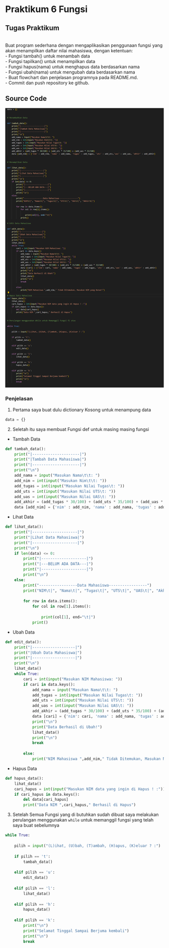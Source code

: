 # Praktikum 6 Fungsi
## Tugas Praktikum
<br/>
Buat program sederhana dengan mengaplikasikan penggunaan fungsi
yang akan menampilkan daftar nilai mahasiswa, dengan ketentuan:<br/>
- Fungsi tambah() untuk menambah data<br/>
- Fungsi tapilkan() untuk menampilkan data<br/>
- Fungsi hapus(nama) untuk menghapus data berdasarkan nama<br/>
- Fungsi ubah(nama) untuk mengubah data berdasarkan nama<br/>
- Buat flowchart dan penjelasan programnya pada README.md.<br/>
- Commit dan push repository ke github.

## Source Code 
![Gambar Code](Screnshoot/sscode.png)<br/>

### Penjelasan 

1. Pertama saya buat dulu dictionary Kosong untuk menampung data <br/>
```python
data = {}
```
2. Seletah itu saya membuat Fungsi def untuk masing masing fungsi<br/>

- Tambah Data
```python
def tambah_data():
    print("|---------------------|")
    print("|Tambah Data Mahasiswa|")
    print("|---------------------|")
    print("\n")
    add_nama = input("Masukan Nama\t\t: ")
    add_nim = int(input("Masukan Nim\t\t: "))
    add_tugas = int(input("Masukan Nilai Tugas\t: "))
    add_uts = int(input("Masukan Nilai UTS\t: "))
    add_uas = int(input("Masukan Nilai UAS\t: "))
    add_akhir = (add_tugas * 30/100) + (add_uts * 35/100) + (add_uas * 35/100)
    data [add_nim] = {'nim' : add_nim, 'nama' : add_nama, 'tugas' : add_tugas, 'uts' : add_uts,'uas' : add_uas, 'akhir' : add_akhir}
```
- Lihat Data
```python
def lihat_data():
    print("|--------------------|")
    print("|Lihat Data Mahasiswa|")
    print("|--------------------|")
    print("\n")
    if len(data) <= 0:
        print("|--------------------|")
        print("|---BELUM ADA DATA---|")
        print("|--------------------|")
        print("\n")
    else:
        print("-----------------Data Mahasiswa-----------------")
        print("NIM\t|", "Nama\t|", "Tugas\t|", "UTS\t|", "UAS\t|", "Akhir\t|")
        
        for row in data.items():
            for col in row[1].items():
                
                print(col[1], end="\t|")
            print()
```
- Ubah Data
```python
def edit_data():
    print("|-------------------|")
    print("|Ubah Data Mahasiswa|")
    print("|-------------------|")
    print("\n")
    lihat_data()
    while True:
        cari = int(input("Masukan NIM Mahasiswa: "))
        if cari in data.keys():
            add_nama = input("Masukan Nama\t\t: ")
            add_tugas = int(input("Masukan Nilai Tugas\t: "))
            add_uts = int(input("Masukan Nilai UTS\t: "))
            add_uas = int(input("Masukan Nilai UAS\t: "))
            add_akhir = (add_tugas * 30/100) + (add_uts * 35/100) + (add_uas * 35/100)
            data [cari] = {'nim': cari, 'nama' : add_nama, 'tugas' : add_tugas, 'uts' : add_uts,'uas' : add_uas, 'akhir' : add_akhir}
            print("\n")
            print("Data Berhasil di Ubah!")
            lihat_data()
            print("\n")
            break
        
        else:
            print("NIM Mahasiswa ",add_nim," Tidak Ditemukan, Masukan NIM yang Benar!")
```

- Hapus Data
```python
def hapus_data():
    lihat_data()
    cari_hapus = int(input("Masukan NIM data yang ingin di Hapus ! :"))
    if cari_hapus in data.keys():
        del data[cari_hapus]
        print("Data NIM ",cari_hapus," Berhasil di Hapus")
```

3. Setelah Semua Fungsi yang di butuhkan sudah dibuat saya melakukan perulangan menggunakan ```while``` untuk memanggil fungsi yang telah saya buat sebelumnya

```python
while True:

    pilih = input("(L)ihat, (U)bah, (T)ambah, (H)apus, (K)eluar ? :")

    if pilih == 't':
        tambah_data()
        
    elif pilih == 'u':
        edit_data()
        
    elif pilih == 'l':
        lihat_data()
        
    elif pilih == 'h':
        hapus_data()
        
    elif pilih == 'k':
        print("\n")
        print("Selamat Tinggal Sampai Berjuma kembali")
        print("\n")
        break
```
